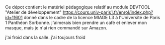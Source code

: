 Ce dépot contient le matériel pédagogique relatif au module DEVTOOL "Atelier de développement" https://cours.univ-paris1.fr/enrol/index.php?id=11601 donné dans le cadre de la licence MIAGE L3 à l'Université de Paris 1 Panthéon Sorbonne.
j'aimerais bien prendre un café et enlever mon masque, mais je n'ai rien commandé sur Amazon.

j'ai froid dans la salle.
j'ai toujours froid
